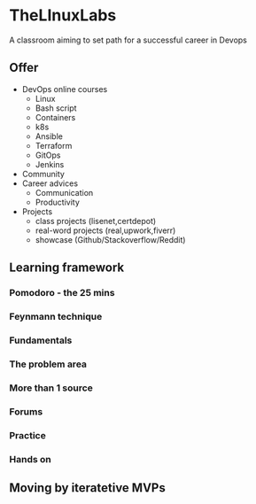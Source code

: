 # TheLInuxLabs

A classroom aiming to set path for a successful career in Devops

## Offer

* DevOps online courses
  * Linux
  * Bash script
  * Containers
  * k8s
  * Ansible
  * Terraform
  * GitOps
  * Jenkins
* Community
* Career advices
  * Communication
  * Productivity
* Projects
  * class projects (lisenet,certdepot)
  * real-word projects (real,upwork,fiverr)
  * showcase (Github/Stackoverflow/Reddit)

## Learning framework

### Pomodoro - the 25 mins

### Feynmann technique

### Fundamentals

### The problem area

### More than 1 source

### Forums

### Practice

### Hands on

## Moving by iteratetive MVPs

